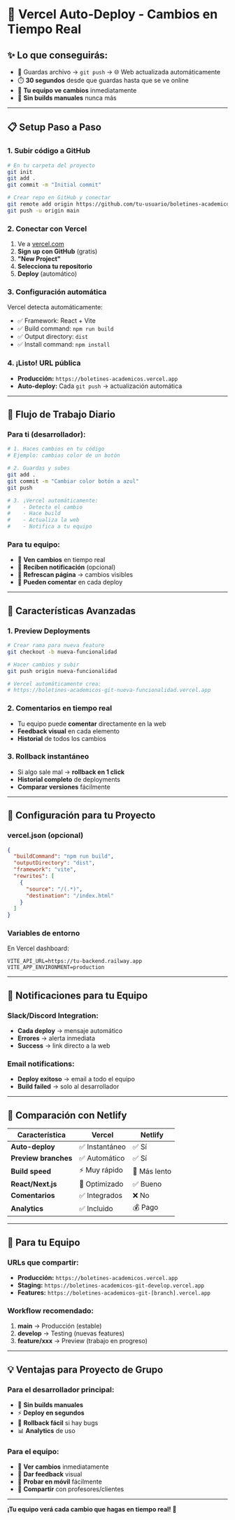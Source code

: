 # 🚀 Vercel Auto-Deploy - Cambios en Tiempo Real

## ✨ **Lo que conseguirás:**
- 💾 Guardas archivo → `git push` → 🌐 Web actualizada automáticamente
- ⏱️ **30 segundos** desde que guardas hasta que se ve online
- 👥 **Tu equipo ve cambios** inmediatamente
- 🔄 **Sin builds manuales** nunca más

---

## 📋 **Setup Paso a Paso**

### **1. Subir código a GitHub**
```bash
# En tu carpeta del proyecto
git init
git add .
git commit -m "Initial commit"

# Crear repo en GitHub y conectar
git remote add origin https://github.com/tu-usuario/boletines-academicos.git
git push -u origin main
```

### **2. Conectar con Vercel**
1. Ve a [vercel.com](https://vercel.com)
2. **Sign up con GitHub** (gratis)
3. **"New Project"**
4. **Selecciona tu repositorio**
5. **Deploy** (automático)

### **3. Configuración automática**
Vercel detecta automáticamente:
- ✅ Framework: React + Vite
- ✅ Build command: `npm run build`
- ✅ Output directory: `dist`
- ✅ Install command: `npm install`

### **4. ¡Listo! URL pública**
- **Producción:** `https://boletines-academicos.vercel.app`
- **Auto-deploy:** Cada `git push` → actualización automática

---

## 🔄 **Flujo de Trabajo Diario**

### **Para ti (desarrollador):**
```bash
# 1. Haces cambios en tu código
# Ejemplo: cambias color de un botón

# 2. Guardas y subes
git add .
git commit -m "Cambiar color botón a azul"
git push

# 3. ¡Vercel automáticamente:
#    - Detecta el cambio
#    - Hace build
#    - Actualiza la web
#    - Notifica a tu equipo
```

### **Para tu equipo:**
- 👀 **Ven cambios** en tiempo real
- 📱 **Reciben notificación** (opcional)
- 🔄 **Refrescan página** → cambios visibles
- 💬 **Pueden comentar** en cada deploy

---

## 🌟 **Características Avanzadas**

### **1. Preview Deployments**
```bash
# Crear rama para nueva feature
git checkout -b nueva-funcionalidad

# Hacer cambios y subir
git push origin nueva-funcionalidad

# Vercel automáticamente crea:
# https://boletines-academicos-git-nueva-funcionalidad.vercel.app
```

### **2. Comentarios en tiempo real**
- Tu equipo puede **comentar** directamente en la web
- **Feedback visual** en cada elemento
- **Historial** de todos los cambios

### **3. Rollback instantáneo**
- Si algo sale mal → **rollback en 1 click**
- **Historial completo** de deployments
- **Comparar versiones** fácilmente

---

## 🔧 **Configuración para tu Proyecto**

### **vercel.json (opcional)**
```json
{
  "buildCommand": "npm run build",
  "outputDirectory": "dist",
  "framework": "vite",
  "rewrites": [
    {
      "source": "/(.*)",
      "destination": "/index.html"
    }
  ]
}
```

### **Variables de entorno**
En Vercel dashboard:
```env
VITE_API_URL=https://tu-backend.railway.app
VITE_APP_ENVIRONMENT=production
```

---

## 📱 **Notificaciones para tu Equipo**

### **Slack/Discord Integration:**
- **Cada deploy** → mensaje automático
- **Errores** → alerta inmediata
- **Success** → link directo a la web

### **Email notifications:**
- **Deploy exitoso** → email a todo el equipo
- **Build failed** → solo al desarrollador

---

## 🎯 **Comparación con Netlify**

| Característica | Vercel | Netlify |
|---|---|---|
| **Auto-deploy** | ✅ Instantáneo | ✅ Sí |
| **Preview branches** | ✅ Automático | ✅ Sí |
| **Build speed** | ⚡ Muy rápido | 🐌 Más lento |
| **React/Next.js** | 🚀 Optimizado | ✅ Bueno |
| **Comentarios** | ✅ Integrados | ❌ No |
| **Analytics** | ✅ Incluido | 💰 Pago |

---

## 🚨 **Para tu Equipo**

### **URLs que compartir:**
- **Producción:** `https://boletines-academicos.vercel.app`
- **Staging:** `https://boletines-academicos-git-develop.vercel.app`
- **Features:** `https://boletines-academicos-git-[branch].vercel.app`

### **Workflow recomendado:**
1. **main** → Producción (estable)
2. **develop** → Testing (nuevas features)
3. **feature/xxx** → Preview (trabajo en progreso)

---

## 💡 **Ventajas para Proyecto de Grupo**

### **Para el desarrollador principal:**
- 🔄 **Sin builds manuales**
- ⚡ **Deploy en segundos**
- 🐛 **Rollback fácil** si hay bugs
- 📊 **Analytics** de uso

### **Para el equipo:**
- 👀 **Ver cambios** inmediatamente
- 💬 **Dar feedback** visual
- 📱 **Probar en móvil** fácilmente
- 🔗 **Compartir** con profesores/clientes

---

**¡Tu equipo verá cada cambio que hagas en tiempo real! 🎉**